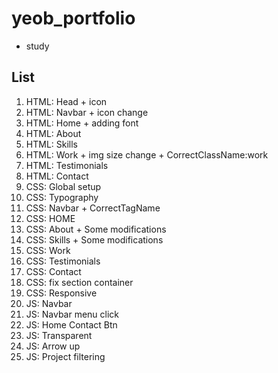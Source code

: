 # yeob_portfolio
- study

## List
1. HTML: Head + icon
2. HTML: Navbar + icon change
3. HTML: Home + adding font
4. HTML: About
5. HTML: Skills
6. HTML: Work + img size change + CorrectClassName:work
7. HTML: Testimonials
8. HTML: Contact
9. CSS: Global setup
10. CSS: Typography
11. CSS: Navbar + CorrectTagName
12. CSS: HOME
13. CSS: About + Some modifications
14. CSS: Skills + Some modifications
15. CSS: Work
16. CSS: Testimonials
17. CSS: Contact
18. CSS: fix section container
19. CSS: Responsive
20. JS: Navbar
21. JS: Navbar menu click
22. JS: Home Contact Btn
23. JS: Transparent
24. JS: Arrow up
25. JS: Project filtering
